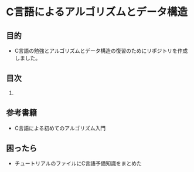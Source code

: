 # C言語によるアルゴリズムとデータ構造
## 目的
- C言語の勉強とアルゴリズムとデータ構造の復習のためにリポジトリを作成しました。
## 目次
1. 
## 参考書籍
- C言語による初めてのアルゴリズム入門
## 困ったら
- チュートリアルのファイルにC言語予備知識をまとめた